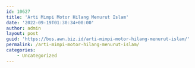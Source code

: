 ```yaml
---
id: 10627
title: 'Arti Mimpi Motor Hilang Menurut Islam'
date: '2022-09-19T01:30:34+00:00'
author: admin
layout: post
guid: 'https://bos.awn.biz.id/arti-mimpi-motor-hilang-menurut-islam/'
permalink: /arti-mimpi-motor-hilang-menurut-islam/
categories:
    - Uncategorized
---
```


